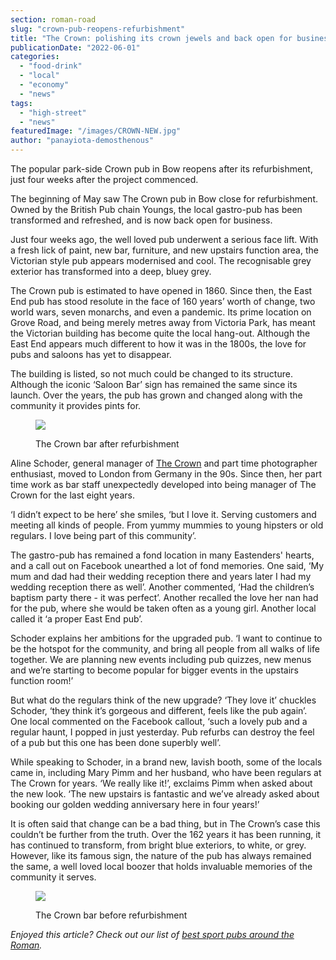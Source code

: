 ```yaml
---
section: roman-road
slug: "crown-pub-reopens-refurbishment"
title: "The Crown: polishing its crown jewels and back open for business"
publicationDate: "2022-06-01"
categories: 
  - "food-drink"
  - "local"
  - "economy"
  - "news"
tags: 
  - "high-street"
  - "news"
featuredImage: "/images/CROWN-NEW.jpg"
author: "panayiota-demosthenous"
---
```


The popular park-side Crown pub in Bow reopens after its refurbishment, just four weeks after the project commenced.

The beginning of May saw The Crown pub in Bow close for refurbishment. Owned by the British Pub chain Youngs, the local gastro-pub has been transformed and refreshed, and is now back open for business.

Just four weeks ago, the well loved pub underwent a serious face lift. With a fresh lick of paint, new bar, furniture, and new upstairs function area, the Victorian style pub appears modernised and cool. The recognisable grey exterior has transformed into a deep, bluey grey.

The Crown pub is estimated to have opened in 1860. Since then, the East End pub has stood resolute in the face of 160 years’ worth of change, two world wars, seven monarchs, and even a pandemic. Its prime location on Grove Road, and being merely metres away from Victoria Park, has meant the Victorian building has become quite the local hang-out. Although the East End appears much different to how it was in the 1800s, the love for pubs and saloons has yet to disappear.

The building is listed, so not much could be changed to its structure. Although the iconic ‘Saloon Bar’ sign has remained the same since its launch. Over the years, the pub has grown and changed along with the community it provides pints for.

<figure>

![](/images/Edit_2_Old_crown_2-1024x682.jpg)

<figcaption>

The Crown bar after refurbishment

</figcaption>

</figure>

Aline Schoder, general manager of [The Crown](https://www.thecrownbow.co.uk/) and part time photographer enthusiast, moved to London from Germany in the 90s. Since then, her part time work as bar staff unexpectedly developed into being manager of The Crown for the last eight years.

‘I didn’t expect to be here’ she smiles, ‘but I love it. Serving customers and meeting all kinds of people. From yummy mummies to young hipsters or old regulars. I love being part of this community’. 

The gastro-pub has remained a fond location in many Eastenders' hearts, and a call out on Facebook unearthed a lot of fond memories. One said, ‘My mum and dad had their wedding reception there and years later I had my wedding reception there as well’. Another commented, ‘Had the children’s baptism party there - it was perfect’. Another recalled the love her nan had for the pub, where she would be taken often as a young girl. Another local called it ‘a proper East End pub’. 

Schoder explains her ambitions for the upgraded pub. ‘I want to continue to be the hotspot for the community, and bring all people from all walks of life together. We are planning new events including pub quizzes, new menus and we’re starting to become popular for bigger events in the upstairs function room!’

But what do the regulars think of the new upgrade? ‘They love it’ chuckles Schoder, ‘they think it’s gorgeous and different, feels like the pub again’. One local commented on the Facebook callout, ‘such a lovely pub and a regular haunt, I popped in just yesterday. Pub refurbs can destroy the feel of a pub but this one has been done superbly well’.

While speaking to Schoder, in a brand new, lavish booth, some of the locals came in, including Mary Pimm and her husband, who have been regulars at The Crown for years. ‘We really like it!’, exclaims Pimm when asked about the new look. ‘The new upstairs is fantastic and we’ve already asked about booking our golden wedding anniversary here in four years!’ 

It is often said that change can be a bad thing, but in The Crown’s case this couldn’t be further from the truth. Over the 162 years it has been running, it has continued to transform, from bright blue exteriors, to white, or grey. However, like its famous sign, the nature of the pub has always remained the same, a well loved local boozer that holds invaluable memories of the community it serves.

<figure>

![](/images/Edit_New_crown_1-1024x683.jpg)

<figcaption>

The Crown bar before refurbishment

</figcaption>

</figure>

_Enjoyed this article? Check out our list of [best sport pubs around the Roman](https://romanroadlondon.com/best-sports-pubs/)._


